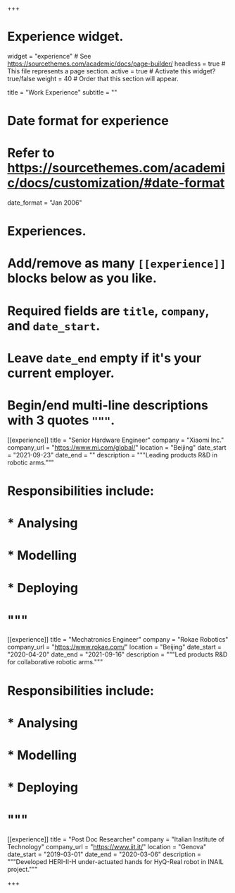 +++
# Experience widget.
widget = "experience"  # See https://sourcethemes.com/academic/docs/page-builder/
headless = true  # This file represents a page section.
active = true  # Activate this widget? true/false
weight = 40  # Order that this section will appear.

title = "Work Experience"
subtitle = ""

# Date format for experience
#   Refer to https://sourcethemes.com/academic/docs/customization/#date-format
date_format = "Jan 2006"

# Experiences.
#   Add/remove as many `[[experience]]` blocks below as you like.
#   Required fields are `title`, `company`, and `date_start`.
#   Leave `date_end` empty if it's your current employer.
#   Begin/end multi-line descriptions with 3 quotes `"""`.

[[experience]]
  title = "Senior Hardware Engineer"
  company = "Xiaomi Inc."
  company_url = "https://www.mi.com/global/"
  location = "Beijing"
  date_start = "2021-09-23"
  date_end = ""
  description = """Leading products R&D in robotic arms."""
#  Responsibilities include:
  
#  * Analysing
#  * Modelling
#  * Deploying
#  """

[[experience]]
  title = "Mechatronics Engineer"
  company = "Rokae Robotics"
  company_url = "https://www.rokae.com/"
  location = "Beijing"
  date_start = "2020-04-20"
  date_end = "2021-09-16"
  description = """Led products R&D for collaborative robotic arms."""
#  Responsibilities include:
  
#  * Analysing
#  * Modelling
#  * Deploying
#  """

[[experience]]
  title = "Post Doc Researcher"
  company = "Italian Institute of Technology"
  company_url = "https://www.iit.it/"
  location = "Genova"
  date_start = "2019-03-01"
  date_end = "2020-03-06"
  description = """Developed HERI-II-H under-actuated hands for HyQ-Real robot in INAIL project."""
  
+++
